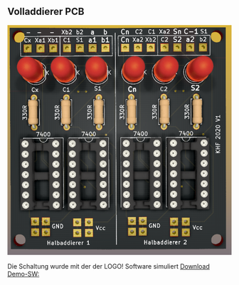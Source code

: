 ## Volladdierer PCB

![image](https://github.com/frankyhub/png/blob/master/VA_Platine2.png)


Die Schaltung wurde mit der der LOGO! Software simuliert
[Download Demo-SW:](https://new.siemens.com/global/de/produkte/automatisierung/systeme/industrie/sps/logo/logo-software.html)
